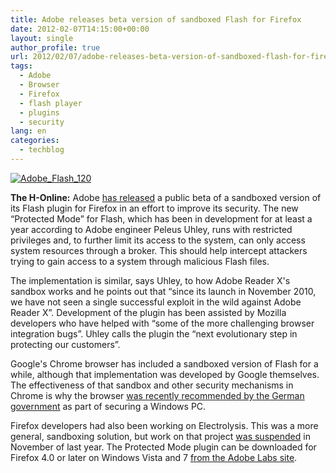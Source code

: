 ```yaml
---
title: Adobe releases beta version of sandboxed Flash for Firefox
date: 2012-02-07T14:15:00+00:00
layout: single
author_profile: true
url: 2012/02/07/adobe-releases-beta-version-of-sandboxed-flash-for-firefox/
tags:
  - Adobe
  - Browser
  - Firefox
  - flash player
  - plugins
  - security
lang: en
categories: 
  - techblog
---
```

[![Adobe_Flash_120](http://lh3.ggpht.com/-GBVR3YLElU4/TzErDkhfxBI/AAAAAAAAEiQ/aUXRPvy1-rk/Adobe_Flash_120_thumb%25255B2%25255D.png?imgmax=800 "Adobe_Flash_120")](http://lh5.ggpht.com/-6wed3iMag6s/TzEq1fZmB9I/AAAAAAAAEiI/QCs-64BydCU/s1600-h/Adobe_Flash_120%25255B4%25255D.png)

**The H-Online:** Adobe [has released](http://blogs.adobe.com/asset/2012/02/flash-player-sandboxing-is-coming-to-firefox.html) a public beta of a sandboxed version of its Flash plugin for Firefox in an effort to improve its security. The new “Protected Mode” for Flash, which has been in development for at least a year according to Adobe engineer Peleus Uhley, runs with restricted privileges and, to further limit its access to the system, can only access system resources through a broker. This should help intercept attackers trying to gain access to a system through malicious Flash files. 

The implementation is similar, says Uhley, to how Adobe Reader X's sandbox works and he points out that “since its launch in November 2010, we have not seen a single successful exploit in the wild against Adobe Reader X”. Development of the plugin has been assisted by Mozilla developers who have helped with “some of the more challenging browser integration bugs”. Uhley calls the plugin the “next evolutionary step in protecting our customers”. 

Google's Chrome browser has included a sandboxed version of Flash for a while, although that implementation was developed by Google themselves. The effectiveness of that sandbox and other security mechanisms in Chrome is why the browser [was recently recommended by the German government](/2012/02/06/german-government-makes-recommendations-for-secure-windows-pcs/) as part of securing a Windows PC. 

Firefox developers had also been working on Electrolysis. This was a more general, sandboxing solution, but work on that project [was suspended](http://lawrencemandel.com/2011/11/15/update-on-multi-process-firefox-electrolysis-development/) in November of last year. The Protected Mode plugin can be downloaded for Firefox 4.0 or later on Windows Vista and 7 [from the Adobe Labs site](http://labs.adobe.com/technologies/flashplatformruntimes/incubator/).